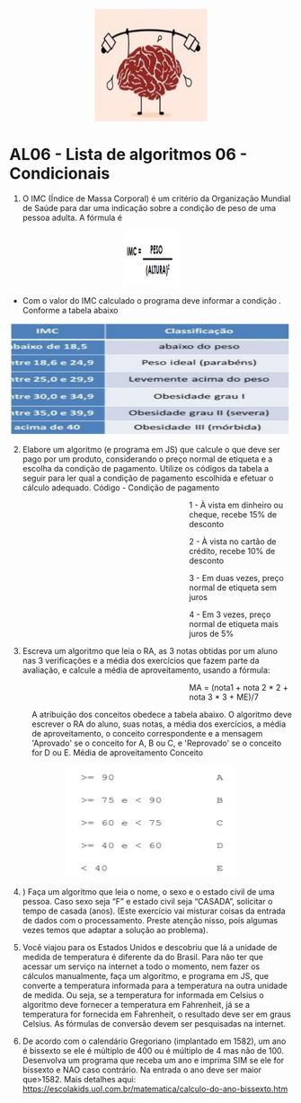 <p align="center">
  <img src="./imagens/treinarCerebro.jpg" alt="Cérebro" width="200" height="200">
</p>

# AL06 - Lista de algoritmos 06 - Condicionais

1) O IMC (Índice de Massa Corporal) é um critério da Organização Mundial de Saúde para dar uma indicação sobre a condição de peso de uma pessoa adulta. A fórmula é

<p align="center">
  <img src="./imagens/imc.jpg" alt="Cérebro" width="100" height="100">
</p>

- Com o valor do IMC calculado o programa deve informar a condição . Conforme a tabela abaixo

<p align="center">
  <img src="./imagens/imcTabela.jpg" alt="Cérebro" width="500" height="200">
</p>

2) Elabore um algoritmo (e programa em JS) que calcule o que deve ser pago por um
produto, considerando o preço normal de etiqueta e a escolha da condição de pagamento.
Utilize os códigos da tabela a seguir para ler qual a condição de pagamento escolhida e
efetuar o cálculo adequado.
Código - Condição de pagamento

<div style="margin-left: 320px;">

1 - À vista em dinheiro ou cheque, recebe 15% de desconto

2 - À vista no cartão de crédito, recebe 10% de desconto

3 - Em duas vezes, preço normal de etiqueta sem juros

4 - Em 3 vezes, preço normal de etiqueta mais juros de 5%

</div>

3) Escreva um algoritmo que leia o RA, as 3 notas obtidas por um aluno nas 3 verificações e
a média dos exercícios que fazem parte da avaliação, e calcule a média de aproveitamento,
usando a fórmula:
<div style="margin-left: 320px;">

MA = (nota1 + nota 2 * 2 + nota 3 * 3 + ME)/7

</div>

<div style="margin-left: 40px;">

A atribuição dos conceitos obedece a tabela abaixo. O algoritmo deve escrever o RA do
aluno, suas notas, a média dos exercícios, a média de aproveitamento, o conceito
correspondente e a mensagem 'Aprovado' se o conceito for A, B ou C, e 'Reprovado' se o
conceito for D ou E.
Média de aproveitamento Conceito


</div>

<p align="center">
  <img src="./imagens/l06_tabelaNumeros.jpg" alt="Cérebro" width="300" height="200">
</p>

4) ) Faça um algoritmo que leia o nome, o sexo e o estado civil de uma pessoa. Caso sexo seja “F” e estado civil seja “CASADA”, solicitar o tempo de casada (anos). (Este exercício vai misturar coisas da entrada de dados com o processamento. Preste atenção nisso, pois algumas vezes temos que adaptar a solução ao problema).

5) Você viajou para os Estados Unidos e descobriu que lá a unidade de medida de temperatura é diferente da do Brasil. Para não ter que acessar um serviço na internet a todo o momento, nem fazer os cálculos manualmente, faça um algoritmo, e programa em JS, que converte a temperatura informada para a temperatura na outra unidade de medida. Ou seja, se a temperatura for informada em Celsius o algoritmo deve fornecer a temperatura em Fahrenheit, já se a temperatura for fornecida em Fahrenheit, o resultado deve ser em
graus Celsius. As fórmulas de conversão devem ser pesquisadas na internet.

6) De acordo com o calendário Gregoriano (implantado em 1582), um ano é bissexto se ele é múltiplo de 400 ou é múltiplo de 4 mas não de 100. Desenvolva um programa que receba um ano e imprima SIM se ele for bissexto e NAO caso contrário. Na entrada o ano deve ser maior que>1582. Mais detalhes aqui:
https://escolakids.uol.com.br/matematica/calculo-do-ano-bissexto.htm